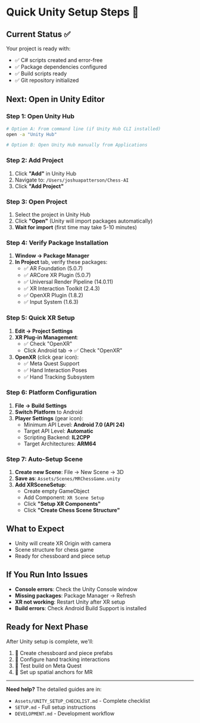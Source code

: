 # Quick Unity Setup Steps 🚀

## Current Status ✅
Your project is ready with:
- ✅ C# scripts created and error-free
- ✅ Package dependencies configured
- ✅ Build scripts ready
- ✅ Git repository initialized

## Next: Open in Unity Editor

### Step 1: Open Unity Hub
```bash
# Option A: From command line (if Unity Hub CLI installed)
open -a "Unity Hub"

# Option B: Open Unity Hub manually from Applications
```

### Step 2: Add Project
1. Click **"Add"** in Unity Hub
2. Navigate to: `/Users/joshuapatterson/Chess-AI`
3. Click **"Add Project"**

### Step 3: Open Project
1. Select the project in Unity Hub
2. Click **"Open"** (Unity will import packages automatically)
3. **Wait for import** (first time may take 5-10 minutes)

### Step 4: Verify Package Installation
1. **Window → Package Manager**
2. **In Project** tab, verify these packages:
   - ✅ AR Foundation (5.0.7)
   - ✅ ARCore XR Plugin (5.0.7) 
   - ✅ Universal Render Pipeline (14.0.11)
   - ✅ XR Interaction Toolkit (2.4.3)
   - ✅ OpenXR Plugin (1.8.2)
   - ✅ Input System (1.6.3)

### Step 5: Quick XR Setup
1. **Edit → Project Settings**
2. **XR Plug-in Management**:
   - ✅ Check "OpenXR" 
   - Click Android tab → ✅ Check "OpenXR"
3. **OpenXR** (click gear icon):
   - ✅ Meta Quest Support
   - ✅ Hand Interaction Poses
   - ✅ Hand Tracking Subsystem

### Step 6: Platform Configuration  
1. **File → Build Settings**
2. **Switch Platform** to Android
3. **Player Settings** (gear icon):
   - Minimum API Level: **Android 7.0 (API 24)**
   - Target API Level: **Automatic**
   - Scripting Backend: **IL2CPP**
   - Target Architectures: **ARM64**

### Step 7: Auto-Setup Scene
1. **Create new Scene**: File → New Scene → 3D
2. **Save as**: `Assets/Scenes/MRChessGame.unity`
3. **Add XRSceneSetup**:
   - Create empty GameObject
   - Add Component: `XR Scene Setup`
   - Click **"Setup XR Components"**
   - Click **"Create Chess Scene Structure"**

## What to Expect
- Unity will create XR Origin with camera
- Scene structure for chess game
- Ready for chessboard and piece setup

## If You Run Into Issues
- **Console errors**: Check the Unity Console window
- **Missing packages**: Package Manager → Refresh
- **XR not working**: Restart Unity after XR setup
- **Build errors**: Check Android Build Support is installed

## Ready for Next Phase
After Unity setup is complete, we'll:
1. 🎯 Create chessboard and piece prefabs
2. 🤚 Configure hand tracking interactions  
3. 📱 Test build on Meta Quest
4. 🔗 Set up spatial anchors for MR

---

**Need help?** The detailed guides are in:
- `Assets/UNITY_SETUP_CHECKLIST.md` - Complete checklist
- `SETUP.md` - Full setup instructions
- `DEVELOPMENT.md` - Development workflow
